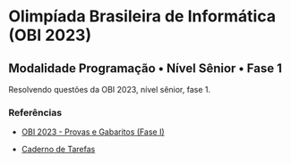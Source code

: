 # Olimpíada Brasileira de Informática (OBI 2023)

## Modalidade Programação • Nível Sênior • Fase 1

Resolvendo questões da OBI 2023, nível sênior, fase 1.

### Referências

- [OBI 2023 - Provas e Gabaritos (Fase I)](https://olimpiada.ic.unicamp.br/passadas/OBI2023/fase1/programacao/)

- [Caderno de Tarefas](./prova-obi-2023-f1.pdf)